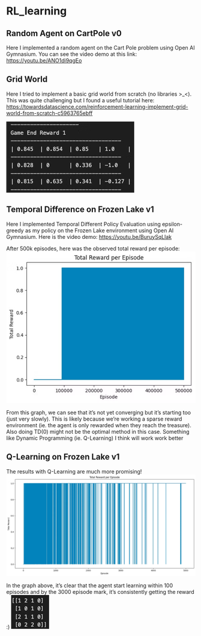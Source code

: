 # RL_learning

## Random Agent on CartPole v0
Here I implemented a random agent on the Cart Pole problem using Open AI Gymnasium. You can see the video demo at this link: https://youtu.be/ANO1di9qgEo

## Grid World
Here I tried to implement a basic grid world from scratch (no libraries >_<). This was quite challenging but I found a useful tutorial here: https://towardsdatascience.com/reinforcement-learning-implement-grid-world-from-scratch-c5963765ebff

![State values after 50 rounds](image.png)

## Temporal Difference on Frozen Lake v1
Here I implemented Temporal Different Policy Evaluation using epsilon-greedy as my policy on the Frozen Lake environment using Open AI Gymnasium. Here is the video demo:
https://youtu.be/BuruySqLlak

After 500k episodes, here was the observed total reward per episode:
![Total Reward per Episode using Temporal Difference (500k episodes)](image-1.png)

From this graph, we can see that it’s not yet converging but it’s starting too (just very slowly). This is likely because we’re working a sparse reward environment (ie. the agent is only rewarded when they reach the treasure). Also doing TD(0) might not be the optimal method in this case. Something like Dynamic Programming (ie. Q-Learning) I think will work work better

## Q-Learning on Frozen Lake v1
The results with Q-Learning are much more promising!
![Total Reward per Episode using Temporal Difference (5k episodes)](image-2.png)

In the graph above, it’s clear that the agent start learning within 100 episodes and by the 3000 episode mark, it’s consistently getting the reward :)
![Q-Table at episode 5000](image-3.png)